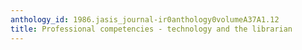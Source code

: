 ```yaml
---
anthology_id: 1986.jasis_journal-ir0anthology0volumeA37A1.12
title: Professional competencies - technology and the librarian
---
```


